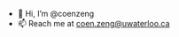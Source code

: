 - 👋 Hi, I’m @coenzeng
- 📫 Reach me at coen.zeng@uwaterloo.ca

<!---
coenzeng/coenzeng is a ✨ special ✨ repository because its `README.md` (this file) appears on your GitHub profile.
You can click the Preview link to take a look at your changes.
--->
